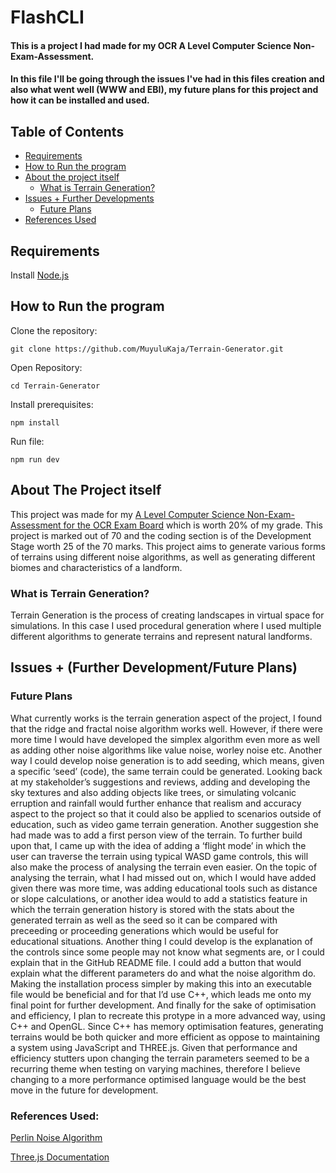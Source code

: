 # FlashCLI 
#### This is a project I had made for my OCR A Level Computer Science Non-Exam-Assessment.
#### In this file I'll be going through the issues I've had in this files creation and also what went well (WWW and EBI), my future plans for this project and how it can be installed and used.


## Table of Contents

* [Requirements](#requirements)
* [How to Run the program](#how-to-run-the-program)
* [About the project itself](#about-the-project-itself)
    * [What is Terrain Generation?](#what-is-terrain-generation)
* [Issues + Further Developments](#issues-further-developmentfuture-plans)
    * [Future Plans](#future-plans)
* [References Used](#references-used)



## Requirements
Install [Node.js](https://nodejs.org/en)



## How to Run the program
Clone the repository:
```
git clone https://github.com/MuyuluKaja/Terrain-Generator.git
```

Open Repository:
```
cd Terrain-Generator
```

Install prerequisites:
```
npm install
```

Run file:
```
npm run dev
```

## About The Project itself
This project was made for my [A Level Computer Science Non-Exam-Assessment for the OCR Exam Board](https://www.ocr.org.uk/images/170844-specification-accredited-a-level-gce-computer-science-h446.pdf) which is worth 20% of my grade. This project is marked out of 70 and the coding section is of the Development Stage worth 25 of the 70 marks. This project aims to generate various forms of terrains using different noise algorithms, as well as generating different biomes and characteristics of a landform.

### What is Terrain Generation? 
Terrain Generation is the process of creating landscapes in virtual space for simulations. In this case I used procedural generation where I used multiple different algorithms to generate terrains and represent natural landforms.


## Issues + (Further Development/Future Plans)

### Future Plans
What currently works is the terrain generation aspect of the project, I found that the ridge and fractal noise
algorithm works well. However, if there were more time I would have developed the simplex algorithm even
more as well as adding other noise algorithms like value noise, worley noise etc. Another way I could
develop noise generation is to add seeding, which means, given a specific ‘seed’ (code), the same terrain
could be generated.
Looking back at my stakeholder’s suggestions and reviews, adding and developing the sky textures and also
adding objects like trees, or simulating volcanic erruption and rainfall would further enhance that realism
and accuracy aspect to the project so that it could also be applied to scenarios outside of education, such
as video game terrain generation. Another suggestion she had made was to add a first person view of the
terrain. To further build upon that, I came up with the idea of adding a ‘flight mode’ in which the user can
traverse the terrain using typical WASD game controls, this will also make the process of analysing the terrain
even easier. On the topic of analysing the terrain, what I had missed out on, which I would have added
given there was more time, was adding educational tools such as distance or slope calculations, or another
idea would to add a statistics feature in which the terrain generation history is stored with the stats about the
generated terrain as well as the seed so it can be compared with preceeding or proceeding generations
which would be useful for educational situations.
Another thing I could develop is the explanation of the controls since some people may not know what
segments are, or I could explain that in the GitHub README file. I could add a button that would explain
what the different parameters do and what the noise algorithm do. Making the installation process simpler
by making this into an executable file would be beneficial and for that I’d use C++, which leads me onto my
final point for further development.
And finally for the sake of optimisation and efficiency, I plan to recreate this protype in a more advanced
way, using C++ and OpenGL. Since C++ has memory optimisation features, generating terrains would be
both quicker and more efficient as oppose to maintaining a system using JavaScript and THREE.js. Given that
performance and efficiency stutters upon changing the terrain parameters seemed to be a recurring theme
when testing on varying machines, therefore I believe changing to a more performance optimised
language would be the best move in the future for development.



### References Used: 
[Perlin Noise Algorithm](https://github.com/daniilsjb/perlin-noise?tab=readme-ov-file)

[Three.js Documentation](https://threejs.org/docs/)






